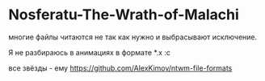 # Nosferatu-The-Wrath-of-Malachi

многие файлы читаются не так как нужно и выбрасывают исключение.

Я не разбираюсь в анимациях в формате *.x :с

все звёзды - ему https://github.com/AlexKimov/ntwm-file-formats
